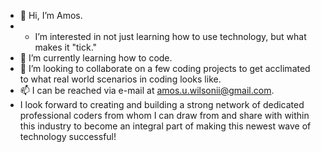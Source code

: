 - 👋 Hi, I’m Amos.
- -  I’m interested in not just learning how to use technology, but what makes it "tick."
- 🌱 I’m currently learning how to code.
- 💞️ I’m looking to collaborate on a few coding projects to get acclimated to what real world scenarios in coding looks like.
- 📫 I can be reached via e-mail at amos.u.wilsonii@gmail.com.
-   I look forward to creating and building a strong network of dedicated professional coders from whom I can draw from and share with within this industry to become an integral part of making this newest wave of technology successful!   
<!---
moneymagnet1962/moneymagnet1962 is a ✨ special ✨ repository because its `README.md` (this file) appears on your GitHub profile.
You can click the Preview link to take a look at your changes.
--->
